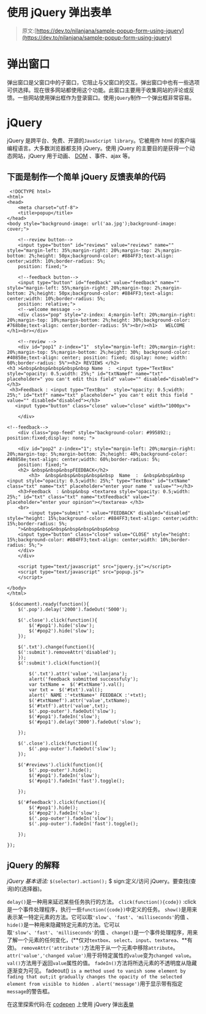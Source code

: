 # 使用 jQuery 弹出表单

> 原文:[https://dev.to/nilanjana/sample-popup-form-using-jquery](https://dev.to/nilanjana/sample-popup-form-using-jquery)

# 弹出窗口

弹出窗口是父窗口中的子窗口，它阻止与父窗口的交互。弹出窗口中也有一些选项可供选择。现在很多网站都使用这个功能。此窗口主要用于收集网站的评论或反馈。一些网站使用弹出框作为登录窗口。使用`jQuery`制作一个弹出框非常容易。

# jQuery

jQuery 是跨平台、免费、开源的`JavaScript library`。它被用作 html 的客户端编程语言。大多数浏览器都支持 jQuery。使用 jQuery 的主要目的是获得一个动态网站，jQuery 用于动画、 [DOM](https://www.w3.org/TR/WD-DOM/introduction.html) 、事件、ajax 等。

## 下面是制作一个简单 jQuery 反馈表单的代码

```
 <!DOCTYPE html>
<html>
<head>
    <meta charset="utf-8">
    <title>popup</title>
</head>  
<body style="background-image: url('aa.jpg');background-image: cover;">

    <!--review button-->
    <input type="button" id="reviews" value="reviews" name="" style="margin-left: 35%;margin-right: 20%;margin-top: 2%;margin-bottom: 2%;height: 50px;background-color: #884FF3;text-align: center;width: 10%;border-radius: 5%;
    position: fixed;">

    <!--feedback button-->
    <input type="button" id="feedback" value="feedback" name="" style="margin-left: 55%;margin-right: 20%;margin-top: 2%;margin-bottom: 2%;height: 50px;background-color: #884FF3;text-align: center;width: 10%;border-radius: 5%;
    position: relative;">
    <!--welcome message -->
    <div class="pop" style="z-index: 4;margin-left: 20%;margin-right: 20%;margin-top: 10%;margin-bottom: 2%;height: 30%;background-color: #768b8e;text-align: center;border-radius: 5%"><br/><h1>   WELCOME </h1><br></div>

    <!--review -->
    <div id="pop1" z-index="1"  style="margin-left: 20%;margin-right: 20%;margin-top: 5%;margin-bottom: 2%;height: 30%; background-color: #40858e;text-align: center; position: fixed; display: none; width: 60%;border-radius: 5%"><h2> REVIEWS </h2>
<h3 >&nbsp&nbsp&nbsp&nbsp&nbsp Name  :  <input type="TextBox" style="opacity: 0.5;width: 25%;" id="txtNamef" name="txt" placeholder=" you can't edit this field" value="" disabled="disabled"></h3>
 <h3>Feedback : <input type="TextBox"  style="opacity: 0.5;width: 25%;" id="txtf" name="txt" placeholder=" you can't edit this field " value="" disabled="disabled"></h3>
   <input type="button" class="close" value="close" width="1000px">

    </div>

<!--feedback-->
    <div class="pop-feed" style="background-color: #995892:; position:fixed;display: none; ">

    <div id="pop2" z-index="1"; style="margin-left: 20%;margin-right: 20%;margin-top: 5%;margin-bottom: 2%;height: 40%;background-color: #40858e;text-align: center;width: 60%;border-radius: 5%;
    position: fixed;">
    <h2> &nbsp&nbsp&nbspFEEDBACK</h2>
        <h3>  &nbsp&nbsp&nbsp&nbsp&nbsp  Name  :  &nbsp&nbsp&nbsp <input style="opacity: 0.5;width: 25%;" type="TextBox" id="txtName" class="txt" name="txt" placeholder="enter your name " value=""></h3>
    <h3>Feedback  : &nbsp&nbsp <textarea style="opacity: 0.5;width: 25%;" id="txt" class="txt" name="txtFeedback" value="" placeholder="enter your opinion"></textarea> </h3>
    <br>
        <input type="submit" " value="FEEDBACK" disabled="disabled" style="height: 15%;background-color: #884FF3;text-align: center;width: 15%;border-radius: 5%;
    ">&nbsp&nbsp&nbsp&nbsp&nbsp&nbsp&nbsp
    <input type="button" class="close" value="CLOSE" style="height: 15%;background-color: #884FF3;text-align: center;width: 10%;border-radius: 5%;">
    </div>
    </div>

    <script type="text/javascript" src="jquery.js"></script>
    <script type="text/javascript" src="popup.js">
    </script>

</body>
</html> 
```

```
 $(document).ready(function(){
    $('.pop').delay('2000').fadeOut('5000');

    $('.close').click(function(){
        $('#pop1').hide('slow');
        $('#pop2').hide('slow');
    });

    $('.txt').change(function(){
    $(':submit').removeAttr('disabled');
    });
    $(':submit').click(function(){

        $('.txt').attr('value','nilanjana');
        alert('feedback submitted successfuly');
        var txtName =  $('#txtName').val();
        var txt =  $('#txt').val();
        alert(' NAME :'+txtName+' FEEDBACK :'+txt);
        $('#txtNamef').attr('value',txtName);
        $('#txtf').attr('value',txt);
        $('.pop-outer').fadeOut('slow');
        $('#pop1').fadeIn('slow');
        $('#pop1').delay('3000').fadeOut('slow');

    });

    $('.close').click(function(){
        $('.pop-outer').fadeOut('slow');
    });

    $('#reviews').click(function(){
        $('.pop-outer').hide();
        $('#pop1').fadeIn('slow');
        $('#pop1').fadeIn('fast').toggle();

    });

    $('#feedback').click(function(){
        $('#pop1').hide();
        $('#pop2').fadeIn('slow');
        $('.pop-outer').fadeIn('slow');
        $('.pop-outer').fadeIn('fast').toggle();

    });

}); 
```

## jQuery 的解释

*jQuery 基本语法:* `$(selector).action();`
$ sign:定义/访问 jQuery。要查找(查询)的(选择器)。

`delay()`是一种用来延迟某些任务执行的方法。
`click(function(){code})` :click 是一个事件处理程序，执行一些`function({code})`中定义的任务。
`show()`是用来表示某一特定元素的方法。它可以取`'slow'`、`'fast'`、`'milliseconds'`的值
、`hide()`是一种用来隐藏特定元素的方法。它可以取`'slow'`、`'fast'`、`'milliseconds'`的值
、`change()`是一个事件处理程序，用来了解一个元素的任何变化，(**仅对`textbox`、`select`、`input`、`textarea`、**有效)。
`removeAttr('attribute')`方法用于从一个元素中移除`attribute`。
`attr('value','changed value')`用于将特定属性的`value`变为`changed value`。
`val()`方法用于返回`value`属性的值。
`fadeIn()`方法将所选元素的不透明度从隐藏逐渐变为可见。
fadeout() `is a method used to vanish some element by fading that out;it gradually changes the opacity of the selected element from visible to hidden .`
`alert('message')`用于显示带有指定`message`的警告框。

在这里探索代码:在 [codepen](https://codepen.io/) 上使用 jQuery
弹出[表单](https://codepen.io/nilanjana9/pen/Bdxeox?editors=1000#0)